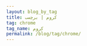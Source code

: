 ```yaml
---
layout: blog_by_tag
title: کروم | برچسب
tag: chrome
tag_name: کروم
permalink: /blog/tag/chrome/
---
```

